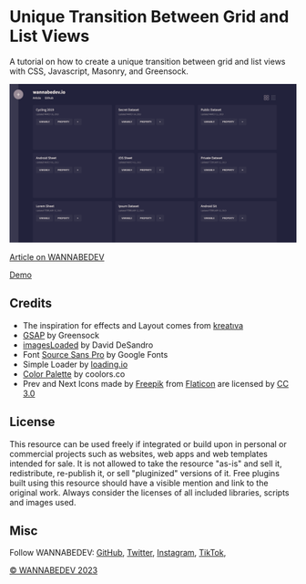 # Unique Transition Between Grid and List Views

A tutorial on how to create a unique transition between grid and list views with CSS, Javascript, Masonry, and Greensock. 

![A Unique Transition Between Grid and List Views](/assets/img/a-unique-transition-between-grid-and-list-views-new.png)

[Article on WANNABEDEV](https://www.wannabedev.io/tutorials/unique-transition-between-grid-and-list-views/)

[Demo](https://www.wannabedev.io/_posts/unique-transition-between-grid-and-list-views/demo/index.html/)

## Credits
- The inspiration for effects and Layout comes from [kreatıva](https://dribbble.com/shots/3777026-Spindle-Data-Sources-Animation)
- [GSAP](https://greensock.com) by Greensock
- [imagesLoaded](https://imagesloaded.desandro.com/) by David DeSandro
- Font [Source Sans Pro](https://fonts.google.com/specimen/Source+Sans+Pro) by Google Fonts
- Simple Loader by [loading.io](https://loading.io/css/)
- [Color Palette](https://coolors.co/) by coolors.co
- Prev and Next Icons made by [Freepik](https://www.freepik.com/) from [Flaticon](https://www.flaticon.com/) are licensed by [CC 3.0](http://creativecommons.org/licenses/by/3.0/)

## License
This resource can be used freely if integrated or build upon in personal or commercial projects such as websites, web apps and web templates intended for sale. It is not allowed to take the resource "as-is" and sell it, redistribute, re-publish it, or sell "pluginized" versions of it. Free plugins built using this resource should have a visible mention and link to the original work. Always consider the licenses of all included libraries, scripts and images used.

## Misc

Follow WANNABEDEV: [GitHub](https://github.com/wannabedevio), [Twitter](https://twitter.com/wannabedev_io), [Instagram](https://www.instagram.com/wannabedev.io/), [TikTok](https://www.tiktok.com/@wannabedev.io), 

[© WANNABEDEV 2023](https://wannabedev.io)
